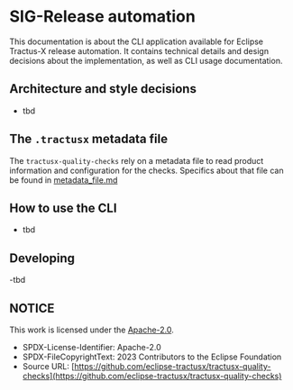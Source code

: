 # SIG-Release automation

This documentation is about the CLI application available for Eclipse Tractus-X release automation.
It contains technical details and design decisions about the implementation, as well as CLI usage documentation.

## Architecture and style decisions

- tbd

## The `.tractusx` metadata file

The `tractusx-quality-checks` rely on a metadata file to read product information and configuration for the checks.
Specifics about that file can be found in [metadata_file.md](./metadata_file.md)

## How to use the CLI

- tbd

## Developing

-tbd

## NOTICE

This work is licensed under the [Apache-2.0](https://www.apache.org/licenses/LICENSE-2.0).

- SPDX-License-Identifier: Apache-2.0
- SPDX-FileCopyrightText: 2023 Contributors to the Eclipse Foundation
- Source URL: [https://github.com/eclipse-tractusx/tractusx-quality-checks](https://github.com/eclipse-tractusx/tractusx-quality-checks)
